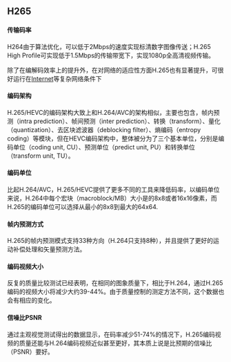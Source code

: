 ## H265
#### 传输码率

H264由于算法优化，可以低于2Mbps的速度实现标清数字图像传送；H.265 High Profile可实现低于1.5Mbps的传输带宽下，实现1080p全高清视频传输。

除了在编解码效率上的提升外，在对网络的适应性方面H.265也有显著提升，可很好运行在[Internet](https://links.jianshu.com/go?to=https%3A%2F%2Fbaike.baidu.com%2Fitem%2FInternet%2F272794)等复杂网络条件下

#### 编码架构

H.265/HEVC的编码架构大致上和H.264/AVC的架构相似，主要也包含，帧内预测（intra prediction）、帧间预测（inter prediction）、转换（transform）、量化（quantization）、去区块滤波器（deblocking filter）、熵编码（entropy coding）等模块，但在HEVC编码架构中，整体被分为了三个基本单位，分别是编码单位（coding unit, CU）、预测单位（predict unit, PU）和转换单位（transform unit, TU）。

#### 编码单位

比起H.264/AVC，H.265/HEVC提供了更多不同的工具来降低码率，以编码单位来说，H.264中每个宏块（macroblock/MB）大小是的8x8或者16x16像素，而H.265的编码单位可以选择从最小的8x8到最大的64x64.

#### 帧内预测方式

H.265的帧内预测模式支持33种方向（H.264只支持8种），并且提供了更好的运动补偿处理和矢量预测方法。

#### 编码视频大小

反复的质量比较测试已经表明，在相同的图象质量下，相比于H.264，通过H.265编码的视频大小将减少大约39-44%。由于质量控制的测定方法不同，这个数据也会有相应的变化。

#### 信噪比PSNR

通过主观视觉测试得出的数据显示，在码率减少51-74%的情况下，H.265编码视频的质量还能与H.264编码视频近似甚至更好，其本质上说是比预期的信噪比（PSNR）要好。
